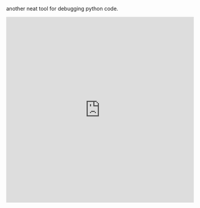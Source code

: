 <!--
.. title: Python Trinket, another interactive execution tool
.. slug: python-trinket
.. date: 2016-05-06 00:00:00 UTC-08:00
.. tags: python, code
.. category: tools
.. description: handy python debugging tool
-->

another neat tool for debugging python code.

<iframe src="https://trinket.io/embed/python/90b0702a6a" width="100%" height="500" frameborder="0" marginwidth="0" marginheight="0" allowfullscreen></iframe>
